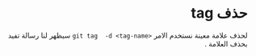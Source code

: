 # <div dir=rtl>حذف tag</div>


<div  dir=rtl>
	لحذف علامة معينة نستخدم الامر <code dir="ltr">git tag  -d &lttag-name&gt</code>  سيظهر لنا رسالة تفيد بحذف العلامة .
</div>